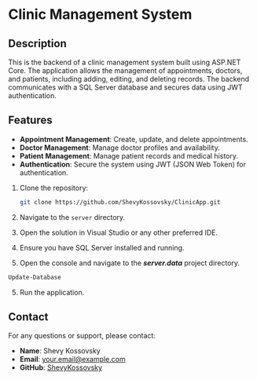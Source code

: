 # Clinic Management System

## Description

This is the backend of a clinic management system built using ASP.NET Core. The application allows the management of appointments, doctors, and patients, including adding, editing, and deleting records. The backend communicates with a SQL Server database and secures data using JWT authentication.

## Features

- **Appointment Management**: Create, update, and delete appointments.
- **Doctor Management**: Manage doctor profiles and availability.
- **Patient Management**: Manage patient records and medical history.
- **Authentication**: Secure the system using JWT (JSON Web Token) for authentication.

1. Clone the repository:

    ```bash
    git clone https://github.com/ShevyKossovsky/ClinicApp.git
    ```
1. Navigate to the `server` directory.

2. Open the solution in Visual Studio or any other preferred IDE.

3. Ensure you have SQL Server installed and running.

4. Open the console and navigate to the  ***server.data*** project directory.

  ```sh
  Update-Database
   ```
5. Run the application.

## Contact

For any questions or support, please contact:

- **Name**: Shevy Kossovsky
- **Email**: your.email@example.com
- **GitHub**: [ShevyKossovsky](https://github.com/ShevyKossovsky)


